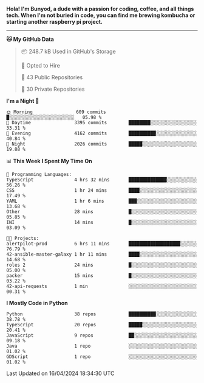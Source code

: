 <p>
<b>Hola! I'm Bunyod, a dude with a passion for coding, coffee, and all things tech. When I'm not buried in code, you can find me brewing kombucha or starting another raspberry pi project.</b>
</p>

---

<!--START_SECTION:waka-->
**🐱 My GitHub Data** 

> 📦 248.7 kB Used in GitHub's Storage 
 > 
> 💼 Opted to Hire
 > 
> 📜 43 Public Repositories 
 > 
> 🔑 30 Private Repositories 
 > 
**I'm a Night 🦉** 

```text
🌞 Morning                609 commits         █░░░░░░░░░░░░░░░░░░░░░░░░   05.98 % 
🌆 Daytime                3395 commits        ████████░░░░░░░░░░░░░░░░░   33.31 % 
🌃 Evening                4162 commits        ██████████░░░░░░░░░░░░░░░   40.84 % 
🌙 Night                  2026 commits        █████░░░░░░░░░░░░░░░░░░░░   19.88 % 
```


📊 **This Week I Spent My Time On** 

```text
💬 Programming Languages: 
TypeScript               4 hrs 32 mins       ██████████████░░░░░░░░░░░   56.26 % 
CSS                      1 hr 24 mins        ████░░░░░░░░░░░░░░░░░░░░░   17.49 % 
YAML                     1 hr 6 mins         ███░░░░░░░░░░░░░░░░░░░░░░   13.68 % 
Other                    28 mins             █░░░░░░░░░░░░░░░░░░░░░░░░   05.85 % 
INI                      14 mins             █░░░░░░░░░░░░░░░░░░░░░░░░   03.09 % 

🐱‍💻 Projects: 
alertpilot-prod          6 hrs 11 mins       ███████████████████░░░░░░   76.79 % 
42-ansible-master-galaxy 1 hr 11 mins        ████░░░░░░░░░░░░░░░░░░░░░   14.68 % 
roles 2                  24 mins             █░░░░░░░░░░░░░░░░░░░░░░░░   05.00 % 
packer                   15 mins             █░░░░░░░░░░░░░░░░░░░░░░░░   03.22 % 
42-api-requests          1 min               ░░░░░░░░░░░░░░░░░░░░░░░░░   00.31 % 
```

**I Mostly Code in Python** 

```text
Python                   38 repos            ██████████░░░░░░░░░░░░░░░   38.78 % 
TypeScript               20 repos            █████░░░░░░░░░░░░░░░░░░░░   20.41 % 
JavaScript               9 repos             ██░░░░░░░░░░░░░░░░░░░░░░░   09.18 % 
Java                     1 repo              ░░░░░░░░░░░░░░░░░░░░░░░░░   01.02 % 
GDScript                 1 repo              ░░░░░░░░░░░░░░░░░░░░░░░░░   01.02 % 
```




 Last Updated on 16/04/2024 18:34:30 UTC
<!--END_SECTION:waka-->
